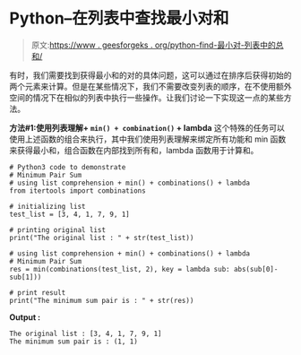 # Python–在列表中查找最小对和

> 原文:[https://www . geesforgeks . org/python-find-最小对-列表中的总和/](https://www.geeksforgeeks.org/python-find-minimum-pair-sum-in-list/)

有时，我们需要找到获得最小和的对的具体问题，这可以通过在排序后获得初始的两个元素来计算。但是在某些情况下，我们不需要改变列表的顺序，在不使用额外空间的情况下在相似的列表中执行一些操作。让我们讨论一下实现这一点的某些方法。

**方法#1:使用列表理解+ `min() + combination()` + lambda**
这个特殊的任务可以使用上述函数的组合来执行，其中我们使用列表理解来绑定所有功能和 min 函数来获得最小和，组合函数在内部找到所有和，lambda 函数用于计算和。

```
# Python3 code to demonstrate
# Minimum Pair Sum 
# using list comprehension + min() + combinations() + lambda
from itertools import combinations

# initializing list
test_list = [3, 4, 1, 7, 9, 1]

# printing original list
print("The original list : " + str(test_list))

# using list comprehension + min() + combinations() + lambda
# Minimum Pair Sum 
res = min(combinations(test_list, 2), key = lambda sub: abs(sub[0]-sub[1]))

# print result
print("The minimum sum pair is : " + str(res))
```

**Output :**

```
The original list : [3, 4, 1, 7, 9, 1]
The minimum sum pair is : (1, 1)

```